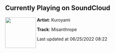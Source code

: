 ## Currently Playing on SoundCloud

[<img align="left" width="100" src="https://i1.sndcdn.com/artworks-q03dBctL3MRNtT9q-3zJyBQ-t500x500.jpg">](https://soundcloud.com/kuroyamiyang/misanthrope?in=wearenova/sets/nmf-6-24-22)

**Artist**: Kuroyami 

**Track**: Misanthrope

Last updated at 06/25/2022 08:22
